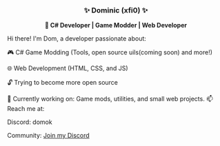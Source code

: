 <h3 align="center">✨ Dominic (xfi0) ✨</h3> <p align="center"> <strong>🚀 C# Developer | Game Modder | Web Developer</strong> </p>
Hi there! I'm Dom, a developer passionate about:

🎮 C# Game Modding (Tools, open source uils(coming soon) and more!)

🌐 Web Development (HTML, CSS, and JS)

🔓 Trying to become more open source

🔧 Currently working on: Game mods, utilities, and small web projects.
📫 Reach me at:

Discord: domok

Community: <a href="https://discord.gg/SXV8Bmy4Tt" target="_blank">Join my Discord</a>
